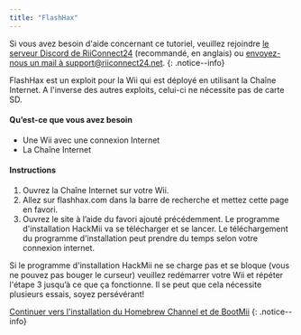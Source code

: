 ```yaml
---
title: "FlashHax"
---
```


Si vous avez besoin d'aide concernant ce tutoriel, veuillez rejoindre [le serveur Discord de RiiConnect24](https://discord.gg/b4Y7jfD) (recommandé, en anglais) ou [envoyez-nous un mail à support@riiconnect24.net](mailto:support@riiconnect24.net).
{: .notice--info}

FlashHax est un exploit pour la Wii qui est déployé en utilisant la Chaîne Internet. A l'inverse des autres exploits, celui-ci ne nécessite pas de carte SD.

#### Qu’est-ce que vous avez besoin

- Une Wii avec une connexion Internet
- La Chaîne Internet

#### Instructions

1. Ouvrez la Chaîne Internet sur votre Wii.
2. Allez sur flashhax.com dans la barre de recherche et mettez cette page en favori.
3. Ouvrez le site à l’aide du favori ajouté précédemment. Le programme d'installation HackMii va se télécharger et se lancer. Le téléchargement du programme d'installation peut prendre du temps selon votre connexion internet.

Si le programme d'installation HackMii ne se charge pas et se bloque (vous ne pouvez pas bouger le curseur) veuillez redémarrer votre Wii et répéter l'étape 3 jusqu’à ce que ça fonctionne. Il se peut que cela nécessite plusieurs essais, soyez persévérant!

[Continuer vers l'installation du Homebrew Channel et de BootMii](hbc)
{: .notice--info}
